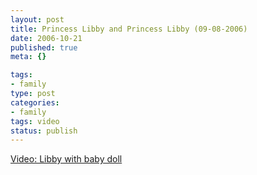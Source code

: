 ```yaml
--- 
layout: post
title: Princess Libby and Princess Libby (09-08-2006)
date: 2006-10-21
published: true
meta: {}

tags: 
- family
type: post
categories: 
- family
tags: video
status: publish
---
```



[Video: Libby with baby doll](http://soapbox.msn.com/video.aspx?vid=74cda8f3-ba93-4bdc-94b2-b05bd506779c "Libby with baby doll")


